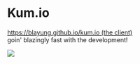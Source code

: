 # Kum.io
[https://blayung.github.io/kum.io (the client)](https://blayung.github.io/kum.io)  
goin' blazingly fast with the development!  
  
![](https://github.com/Blayung/kum.io/assets/92673316/9ff36486-9714-4da9-800b-90f6666cb81c)
